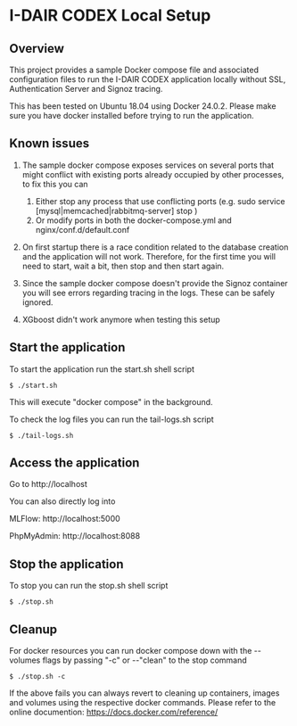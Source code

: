 # I-DAIR CODEX Local Setup

## Overview

This project provides a sample Docker compose file and associated configuration files to run the
I-DAIR CODEX application locally without SSL, Authentication Server and Signoz tracing.

This has been tested on Ubuntu 18.04 using Docker 24.0.2. Please make sure you have docker installed before
trying to run the application.

## Known issues

1) The sample docker compose exposes services on several ports that might conflict with existing ports 
already occupied by other processes, to fix this you can  
   1) Either stop any process that use conflicting ports (e.g. sudo service [mysql|memcached|rabbitmq-server] stop )
   2) Or modify ports in both the docker-compose.yml and nginx/conf.d/default.conf

2) On first startup there is a race condition related to the database creation and the application will not work. 
Therefore, for the first time you will need to start, wait a bit, then stop and then start again.

3) Since the sample docker compose doesn't provide the Signoz container you will see errors regarding tracing
in the logs. These can be safely ignored.

4) XGboost didn't work anymore when testing this setup


## Start the application

To start the application run the start.sh shell script
```
$ ./start.sh
```

This will execute "docker compose" in the background. 

To check the log files you can run the tail-logs.sh script

```
$ ./tail-logs.sh
```

## Access the application

Go to http://localhost

You can also directly log into

MLFlow: http://localhost:5000

PhpMyAdmin:  http://localhost:8088

## Stop the application

To stop you can run the stop.sh shell script

```
$ ./stop.sh
```

## Cleanup

For docker resources you can run docker compose down with the --volumes flags by passing 
"-c" or --"clean" to the stop command

```
$ ./stop.sh -c 
```

If the above fails you can always revert to cleaning up containers, images and volumes using
the respective docker commands. Please refer to the online documention: 
https://docs.docker.com/reference/





